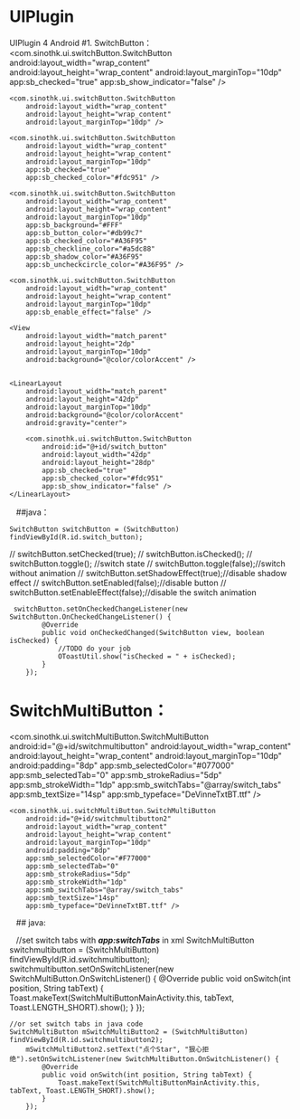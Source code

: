 # UIPlugin
UIPlugin 4 Android
#1. SwitchButton：
  <com.sinothk.ui.switchButton.SwitchButton
        android:layout_width="wrap_content"
        android:layout_height="wrap_content"
        android:layout_marginTop="10dp"
        app:sb_checked="true"
        app:sb_show_indicator="false" />

    <com.sinothk.ui.switchButton.SwitchButton
        android:layout_width="wrap_content"
        android:layout_height="wrap_content"
        android:layout_marginTop="10dp" />

    <com.sinothk.ui.switchButton.SwitchButton
        android:layout_width="wrap_content"
        android:layout_height="wrap_content"
        android:layout_marginTop="10dp"
        app:sb_checked="true"
        app:sb_checked_color="#fdc951" />

    <com.sinothk.ui.switchButton.SwitchButton
        android:layout_width="wrap_content"
        android:layout_height="wrap_content"
        android:layout_marginTop="10dp"
        app:sb_background="#FFF"
        app:sb_button_color="#db99c7"
        app:sb_checked_color="#A36F95"
        app:sb_checkline_color="#a5dc88"
        app:sb_shadow_color="#A36F95"
        app:sb_uncheckcircle_color="#A36F95" />

    <com.sinothk.ui.switchButton.SwitchButton
        android:layout_width="wrap_content"
        android:layout_height="wrap_content"
        android:layout_marginTop="10dp"
        app:sb_enable_effect="false" />

    <View
        android:layout_width="match_parent"
        android:layout_height="2dp"
        android:layout_marginTop="10dp"
        android:background="@color/colorAccent" />


    <LinearLayout
        android:layout_width="match_parent"
        android:layout_height="42dp"
        android:layout_marginTop="10dp"
        android:background="@color/colorAccent"
        android:gravity="center">

        <com.sinothk.ui.switchButton.SwitchButton
            android:id="@+id/switch_button"
            android:layout_width="42dp"
            android:layout_height="28dp"
            app:sb_checked="true"
            app:sb_checked_color="#fdc951"
            app:sb_show_indicator="false" />
    </LinearLayout>
    
    ##java：
    
    SwitchButton switchButton = (SwitchButton) findViewById(R.id.switch_button);
//        switchButton.setChecked(true);
//        switchButton.isChecked();
//        switchButton.toggle();     //switch state
//        switchButton.toggle(false);//switch without animation
//        switchButton.setShadowEffect(true);//disable shadow effect
//        switchButton.setEnabled(false);//disable button
//        switchButton.setEnableEffect(false);//disable the switch animation

     switchButton.setOnCheckedChangeListener(new SwitchButton.OnCheckedChangeListener() {
            @Override
            public void onCheckedChanged(SwitchButton view, boolean isChecked) {
                //TODO do your job
                OToastUtil.show("isChecked = " + isChecked);
            }
        });
        
 # SwitchMultiButton：
 
  <com.sinothk.ui.switchMultiButton.SwitchMultiButton
        android:id="@+id/switchmultibutton"
        android:layout_width="wrap_content"
        android:layout_height="wrap_content"
        android:layout_marginTop="10dp"
        android:padding="8dp"
        app:smb_selectedColor="#077000"
        app:smb_selectedTab="0"
        app:smb_strokeRadius="5dp"
        app:smb_strokeWidth="1dp"
        app:smb_switchTabs="@array/switch_tabs"
        app:smb_textSize="14sp"
        app:smb_typeface="DeVinneTxtBT.ttf" />

    <com.sinothk.ui.switchMultiButton.SwitchMultiButton
        android:id="@+id/switchmultibutton2"
        android:layout_width="wrap_content"
        android:layout_height="wrap_content"
        android:layout_marginTop="10dp"
        android:padding="8dp"
        app:smb_selectedColor="#F77000"
        app:smb_selectedTab="0"
        app:smb_strokeRadius="5dp"
        app:smb_strokeWidth="1dp"
        app:smb_switchTabs="@array/switch_tabs"
        app:smb_textSize="14sp"
        app:smb_typeface="DeVinneTxtBT.ttf" />
        
    ## java:
    
    //set switch tabs with ***app:switchTabs*** in xml
        SwitchMultiButton switchmultibutton = (SwitchMultiButton) findViewById(R.id.switchmultibutton);
        switchmultibutton.setOnSwitchListener(new SwitchMultiButton.OnSwitchListener() {
            @Override
            public void onSwitch(int position, String tabText) {
                Toast.makeText(SwitchMultiButtonMainActivity.this, tabText, Toast.LENGTH_SHORT).show();
            }
        });

    //or set switch tabs in java code
    SwitchMultiButton mSwitchMultiButton2 = (SwitchMultiButton) findViewById(R.id.switchmultibutton2);
        mSwitchMultiButton2.setText("点个Star", "狠心拒绝").setOnSwitchListener(new SwitchMultiButton.OnSwitchListener() {
            @Override
            public void onSwitch(int position, String tabText) {
                Toast.makeText(SwitchMultiButtonMainActivity.this, tabText, Toast.LENGTH_SHORT).show();
            }
        });
        
 

